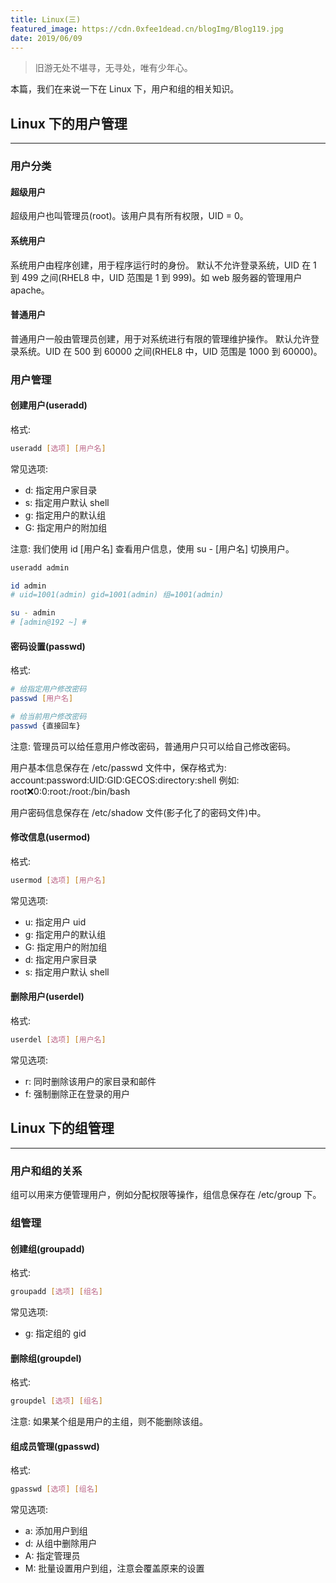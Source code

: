 ```yaml
---
title: Linux(三)
featured_image: https://cdn.0xfee1dead.cn/blogImg/Blog119.jpg
date: 2019/06/09
---
```


> 旧游无处不堪寻，无寻处，唯有少年心。

本篇，我们在来说一下在 Linux 下，用户和组的相关知识。

## Linux 下的用户管理
***  
### 用户分类
#### 超级用户
超级用户也叫管理员(root)。该用户具有所有权限，UID = 0。

#### 系统用户
系统用户由程序创建，用于程序运行时的身份。
默认不允许登录系统，UID 在 1 到 499 之间(RHEL8 中，UID 范围是 1 到 999)。如 web 服务器的管理用户 apache。

#### 普通用户
普通用户一般由管理员创建，用于对系统进行有限的管理维护操作。
默认允许登录系统。UID 在 500 到 60000 之间(RHEL8 中，UID 范围是 1000 到 60000)。

### 用户管理
#### 创建用户(useradd)
格式: 
``` sh
useradd [选项] [用户名]
```

常见选项: 
- d: 指定用户家目录
- s: 指定用户默认 shell
- g: 指定用户的默认组
- G: 指定用户的附加组

注意: 我们使用 id [用户名] 查看用户信息，使用 su - [用户名] 切换用户。
``` sh
useradd admin

id admin
# uid=1001(admin) gid=1001(admin) 组=1001(admin)

su - admin
# [admin@192 ~] #
```

#### 密码设置(passwd)
格式: 
``` sh
# 给指定用户修改密码
passwd [用户名]

# 给当前用户修改密码
passwd {直接回车}
```

注意: 管理员可以给任意用户修改密码，普通用户只可以给自己修改密码。

用户基本信息保存在 /etc/passwd 文件中，保存格式为: account:password:UID:GID:GECOS:directory:shell
例如: 
root:x:0:0:root:/root:/bin/bash

用户密码信息保存在 /etc/shadow 文件(影子化了的密码文件)中。

#### 修改信息(usermod)
格式: 
``` sh
usermod [选项] [用户名]
```

常见选项: 
- u: 指定用户 uid
- g: 指定用户的默认组
- G: 指定用户的附加组
- d: 指定用户家目录
- s: 指定用户默认 shell


#### 删除用户(userdel)
格式: 
``` sh
userdel [选项] [用户名]
```

常见选项: 
- r: 同时删除该用户的家目录和邮件
- f: 强制删除正在登录的用户

## Linux 下的组管理
***  
### 用户和组的关系
组可以用来方便管理用户，例如分配权限等操作，组信息保存在 /etc/group 下。

### 组管理
#### 创建组(groupadd)
格式: 
``` sh
groupadd [选项] [组名]
```

常见选项: 
- g: 指定组的 gid

#### 删除组(groupdel)
格式: 
``` sh
groupdel [选项] [组名]
```

注意: 如果某个组是用户的主组，则不能删除该组。

#### 组成员管理(gpasswd)
格式: 
``` sh
gpasswd [选项] [组名]
```

常见选项: 
- a: 添加用户到组
- d: 从组中删除用户
- A: 指定管理员
- M: 批量设置用户到组，注意会覆盖原来的设置